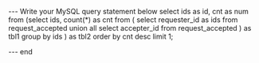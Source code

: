 --- Write your MySQL query statement below
    select ids as id, cnt as num from
    (select ids, count(*) as cnt from
        (
            select requester_id as ids from request_accepted
            union all
            select accepter_id from request_accepted
        ) 
        as tbl1 group by ids
    ) 
    as tbl2 order by cnt desc limit 1;
    
--- end
